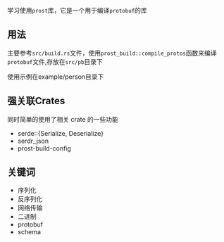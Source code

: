 学习使用`prost`库，它是一个用于编译`protobuf`的库

## 用法
主要参考`src/build.rs`文件，使用`prost_build::compile_protos`函数来编译`protobuf`文件,存放在`src/pb`目录下

使用示例在example/person目录下

## 强关联Crates
同时简单的使用了相关 crate 的一些功能
* serde::{Serialize, Deserialize}
* serdr_json
* prost-build-config

## 关键词
* 序列化
* 反序列化
* 网络传输
* 二进制
* protobuf
* schema

